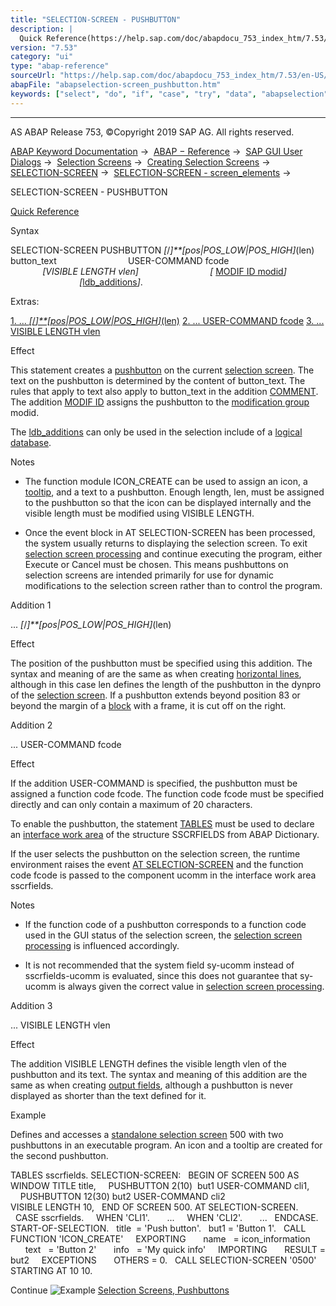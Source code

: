 ```yaml
---
title: "SELECTION-SCREEN - PUSHBUTTON"
description: |
  Quick Reference(https://help.sap.com/doc/abapdocu_753_index_htm/7.53/en-US/abapselection-screen_shortref.htm) Syntax SELECTION-SCREEN PUSHBUTTON /posPOS_LOWPOS_HIGH(len) button_text USER-COMMAND fcode VISIBLE LENGTH vlen  MODIF ID modid(https://help.sap.com/d
version: "7.53"
category: "ui"
type: "abap-reference"
sourceUrl: "https://help.sap.com/doc/abapdocu_753_index_htm/7.53/en-US/abapselection-screen_pushbutton.htm"
abapFile: "abapselection-screen_pushbutton.htm"
keywords: ["select", "do", "if", "case", "try", "data", "abapselection", "screen", "pushbutton"]
---
```


* * *

AS ABAP Release 753, ©Copyright 2019 SAP AG. All rights reserved.

[ABAP Keyword Documentation](https://help.sap.com/doc/abapdocu_753_index_htm/7.53/en-US/abenabap.htm) →  [ABAP − Reference](https://help.sap.com/doc/abapdocu_753_index_htm/7.53/en-US/abenabap_reference.htm) →  [SAP GUI User Dialogs](https://help.sap.com/doc/abapdocu_753_index_htm/7.53/en-US/abenabap_screens.htm) →  [Selection Screens](https://help.sap.com/doc/abapdocu_753_index_htm/7.53/en-US/abenselection_screen.htm) →  [Creating Selection Screens](https://help.sap.com/doc/abapdocu_753_index_htm/7.53/en-US/abenselection_screen_create.htm) →  [SELECTION-SCREEN](https://help.sap.com/doc/abapdocu_753_index_htm/7.53/en-US/abapselection-screen.htm) →  [SELECTION-SCREEN - screen\_elements](https://help.sap.com/doc/abapdocu_753_index_htm/7.53/en-US/abapselection-screen_layout.htm) → 

SELECTION-SCREEN - PUSHBUTTON

[Quick Reference](https://help.sap.com/doc/abapdocu_753_index_htm/7.53/en-US/abapselection-screen_shortref.htm)

Syntax

SELECTION-SCREEN PUSHBUTTON *\[*/*\]**\[*pos*|*POS\_LOW*|*POS\_HIGH*\]*(len) button\_text
                            USER-COMMAND fcode
                            *\[*VISIBLE LENGTH vlen*\]*
                            *\[* [MODIF ID modid](https://help.sap.com/doc/abapdocu_753_index_htm/7.53/en-US/abapselection-screen_modif_id.htm)*\]*
                            *\[*[ldb\_additions](https://help.sap.com/doc/abapdocu_753_index_htm/7.53/en-US/abapselection-screen_ldb_additions.htm)*\]*.

Extras:

[1\. ... *\[*/*\]**\[*pos*|*POS\_LOW*|*POS\_HIGH*\]*(len)](#!ABAP_ADDITION_1@1@)
[2\. ... USER-COMMAND fcode](#!ABAP_ADDITION_2@2@)
[3\. ... VISIBLE LENGTH vlen](#!ABAP_ADDITION_3@3@)

Effect

This statement creates a [pushbutton](https://help.sap.com/doc/abapdocu_753_index_htm/7.53/en-US/abenpushbutton_glosry.htm "Glossary Entry") on the current [selection screen](https://help.sap.com/doc/abapdocu_753_index_htm/7.53/en-US/abenselection_screen_glosry.htm "Glossary Entry"). The text on the pushbutton is determined by the content of button\_text. The rules that apply to text also apply to button\_text in the addition [COMMENT](https://help.sap.com/doc/abapdocu_753_index_htm/7.53/en-US/abapselection-screen_comment.htm). The addition [MODIF ID](https://help.sap.com/doc/abapdocu_753_index_htm/7.53/en-US/abapselection-screen_modif_id.htm) assigns the pushbutton to the [modification group](https://help.sap.com/doc/abapdocu_753_index_htm/7.53/en-US/abenmodification_group_glosry.htm "Glossary Entry") modid.

The [ldb\_additions](https://help.sap.com/doc/abapdocu_753_index_htm/7.53/en-US/abapselection-screen_ldb_additions.htm) can only be used in the selection include of a [logical database](https://help.sap.com/doc/abapdocu_753_index_htm/7.53/en-US/abenlogical_data_base_glosry.htm "Glossary Entry").

Notes

-   The function module ICON\_CREATE can be used to assign an icon, a [tooltip](https://help.sap.com/doc/abapdocu_753_index_htm/7.53/en-US/abenquick_info_glosry.htm "Glossary Entry"), and a text to a pushbutton. Enough length, len, must be assigned to the pushbutton so that the icon can be displayed internally and the visible length must be modified using VISIBLE LENGTH.
    
-   Once the event block in AT SELECTION-SCREEN has been processed, the system usually returns to displaying the selection screen. To exit [selection screen processing](https://help.sap.com/doc/abapdocu_753_index_htm/7.53/en-US/abenselscreen_processing_glosry.htm "Glossary Entry") and continue executing the program, either Execute or Cancel must be chosen. This means pushbuttons on selection screens are intended primarily for use for dynamic modifications to the selection screen rather than to control the program.
    

Addition 1

... *\[*/*\]**\[*pos*|*POS\_LOW*|*POS\_HIGH*\]*(len)

Effect

The position of the pushbutton must be specified using this addition. The syntax and meaning of are the same as when creating [horizontal lines](https://help.sap.com/doc/abapdocu_753_index_htm/7.53/en-US/abapselection-screen_uline.htm), although in this case len defines the length of the pushbutton in the dynpro of the [selection screen](https://help.sap.com/doc/abapdocu_753_index_htm/7.53/en-US/abendynpro_glosry.htm "Glossary Entry"). If a pushbutton extends beyond position 83 or beyond the margin of a [block](https://help.sap.com/doc/abapdocu_753_index_htm/7.53/en-US/abapselection-screen_block.htm) with a frame, it is cut off on the right.

Addition 2

... USER-COMMAND fcode

Effect

If the addition USER-COMMAND is specified, the pushbutton must be assigned a function code fcode. The function code fcode must be specified directly and can only contain a maximum of 20 characters.

To enable the pushbutton, the statement [TABLES](https://help.sap.com/doc/abapdocu_753_index_htm/7.53/en-US/abaptables.htm) must be used to declare an [interface work area](https://help.sap.com/doc/abapdocu_753_index_htm/7.53/en-US/abeninterface_work_area_glosry.htm "Glossary Entry") of the structure SSCRFIELDS from ABAP Dictionary.

If the user selects the pushbutton on the selection screen, the runtime environment raises the event [AT SELECTION-SCREEN](https://help.sap.com/doc/abapdocu_753_index_htm/7.53/en-US/abapat_selection-screen.htm) and the function code fcode is passed to the component ucomm in the interface work area sscrfields.

Notes

-   If the function code of a pushbutton corresponds to a function code used in the GUI status of the selection screen, the [selection screen processing](https://help.sap.com/doc/abapdocu_753_index_htm/7.53/en-US/abenselscreen_processing_glosry.htm "Glossary Entry") is influenced accordingly.
    
-   It is not recommended that the system field sy-ucomm instead of sscrfields-ucomm is evaluated, since this does not guarantee that sy-ucomm is always given the correct value in [selection screen processing](https://help.sap.com/doc/abapdocu_753_index_htm/7.53/en-US/abenselscreen_processing_glosry.htm "Glossary Entry").
    

Addition 3

... VISIBLE LENGTH vlen

Effect

The addition VISIBLE LENGTH defines the visible length vlen of the pushbutton and its text. The syntax and meaning of this addition are the same as when creating [output fields](https://help.sap.com/doc/abapdocu_753_index_htm/7.53/en-US/abapselection-screen_comment.htm), although a pushbutton is never displayed as shorter than the text defined for it.

Example

Defines and accesses a [standalone selection screen](https://help.sap.com/doc/abapdocu_753_index_htm/7.53/en-US/abenstand-alone_sel_screen_glosry.htm "Glossary Entry") 500 with two pushbuttons in an executable program. An icon and a tooltip are created for the second pushbutton.

TABLES sscrfields.
SELECTION-SCREEN:
  BEGIN OF SCREEN 500 AS WINDOW TITLE title,
    PUSHBUTTON 2(10)  but1 USER-COMMAND cli1,
    PUSHBUTTON 12(30) but2 USER-COMMAND cli2
                           VISIBLE LENGTH 10,
  END OF SCREEN 500.
AT SELECTION-SCREEN.
  CASE sscrfields.
    WHEN 'CLI1'.
      ...
    WHEN 'CLI2'.
      ...
  ENDCASE.
START-OF-SELECTION.
  title  = 'Push button'.
  but1 = 'Button 1'.
  CALL FUNCTION 'ICON\_CREATE'
    EXPORTING
      name   = icon\_information
      text   = 'Button 2'
      info   = 'My quick info'
    IMPORTING
      RESULT = but2
    EXCEPTIONS
      OTHERS = 0.
  CALL SELECTION-SCREEN '0500' STARTING AT 10 10.

Continue
![Example](exa.gif "Example") [Selection Screens, Pushbuttons](https://help.sap.com/doc/abapdocu_753_index_htm/7.53/en-US/abensel_screen_button_abexa.htm)